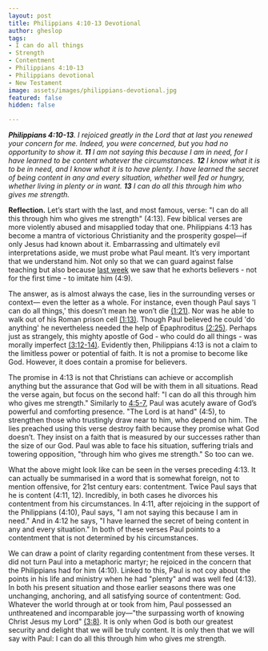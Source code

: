 ```yaml
---
layout: post
title: Philippians 4:10-13 Devotional
author: gheslop
tags:
- I can do all things
- Strength
- Contentment
- Philippians 4:10-13
- Philippians devotional
- New Testament
image: assets/images/philippians-devotional.jpg
featured: false
hidden: false

---
```

**_Philippians 4:10-13_**_. I rejoiced greatly in the Lord that at last you renewed your concern for me. Indeed, you were concerned, but you had no opportunity to show it. **11** I am not saying this because I am in need, for I have learned to be content whatever the circumstances. **12** I know what it is to be in need, and I know what it is to have plenty. I have learned the secret of being content in any and every situation, whether well fed or hungry, whether living in plenty or in want. **13** I can do all this through him who gives me strength._

**Reflection.** Let’s start with the last, and most famous, verse: "I can do all this through him who gives me strength" (4:13). Few biblical verses are more violently abused and misapplied today that one. Philippians 4:13 has become a mantra of victorious Christianity and the prosperity gospel—if only Jesus had known about it. Embarrassing and ultimately evil interpretations aside, we must probe what Paul meant. It’s very important that we understand him. Not only so that we can guard against false teaching but also because [last week](https://rekindle.co.za/content/2020-12-01-philippians-4-8-9-devotional "Philippians 4:8-9") we saw that he exhorts believers - not for the first time - to imitate him (4:9).

The answer, as is almost always the case, lies in the surrounding verses or context— even the letter as a whole. For instance, even though Paul says 'I can do all things,' this doesn’t mean he won’t die [(1:21)](https://rekindle.co.za/content/2020-07-06-philippians-1-21-24-devotional "Devotional on Philippians 1:21-24"). Nor was he able to walk out of his Roman prison cell [(1:13)](https://rekindle.co.za/content/2020-06-16-philippians-1-12-14-devotional "Devotional on Philippians 1:12-14"). Though Paul believed he could 'do anything' he nevertheless needed the help of Epaphroditus [(2:25)](https://rekindle.co.za/content/2020-09-15-philippians-2-25-30-devotional "Devotional on Philippians 2:25-30"). Perhaps just as strangely, this mighty apostle of God - who could do all things - was morally imperfect [(3:12-14)](https://rekindle.co.za/content/2020-10-20-philippians-3-12-14-devotional "Devotional on Philippians 3:12-14"). Evidently then, Philippians 4:13 is not a claim to the limitless power or potential of faith. It is not a promise to become like God. However, it does contain a promise for believers.

The promise in 4:13 is not that Christians can achieve or accomplish anything but the assurance that God will be with them in all situations. Read the verse again, but focus on the second half: "I can do all this through him who gives me strength." Similarly to [4:5-7](https://rekindle.co.za/content/2020-11-16-philippians-4-4-7-devotional "Devotional on Philippians 4:4-7"), Paul was acutely aware of God’s powerful and comforting presence. "The Lord is at hand" (4:5), to strengthen those who trustingly draw near to him, who depend on him. The lies preached using this verse destroy faith because they promise what God doesn’t. They insist on a faith that is measured by our successes rather than the size of our God. Paul was able to face his situation, suffering trials and towering opposition, "through him who gives me strength." So too can we.

What the above might look like can be seen in the verses preceding 4:13. It can actually be summarised in a word that is somewhat foreign, not to mention offensive, for 21st century ears: contentment. Twice Paul says that he is content (4:11, 12). Incredibly, in both cases he divorces his contentment from his circumstances. In 4:11, after rejoicing in the support of the Philippians (4:10), Paul says, "I am not saying this because I am in need." And in 4:12 he says, "I have learned the secret of being content in any and every situation." In both of these verses Paul points to a contentment that is not determined by his circumstances.

We can draw a point of clarity regarding contentment from these verses. It did not turn Paul into a metaphoric martyr; he rejoiced in the concern that the Philippians had for him (4:10). Linked to this, Paul is not coy about the points in his life and ministry when he had "plenty" and was well fed (4:13). In both his present situation and those earlier seasons there was one unchanging, anchoring, and all satisfying source of contentment: God. Whatever the world through at or took from him, Paul possessed an unthreatened and incomparable joy—"the surpassing worth of knowing Christ Jesus my Lord" [(3:8)](https://rekindle.co.za/content/2020-10-13-philippians-3-8-11-devotional "Devotional on Philippians 3:8-11"). It is only when God is both our greatest security and delight that we will be truly content. It is only then that we will say with Paul: I can do all this through him who gives me strength.